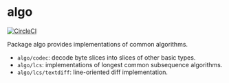 # algo

[![CircleCI](https://circleci.com/gh/cloudengio/go.pkgs.svg?style=svg)](https://circleci.com/gh/cloudengio/go.pkgs)

Package algo provides implementations of common algorithms.

- `algo/codec`: decode byte slices into slices of other basic types.
- `algo/lcs`: implementations of longest common subsequence algorithms.
- `algo/lcs/textdiff`: line-oriented diff implementation.